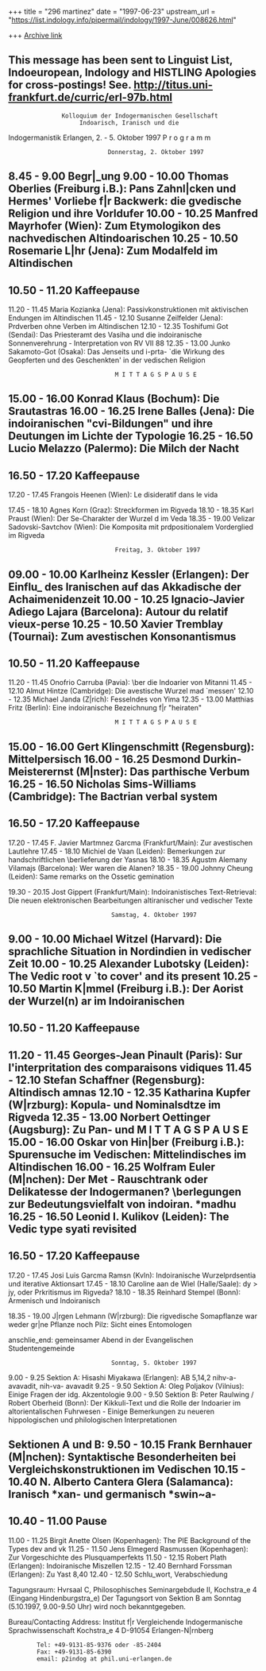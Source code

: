 +++
title = "296 martinez"
date = "1997-06-23"
upstream_url = "https://list.indology.info/pipermail/indology/1997-June/008626.html"

+++
[Archive link](https://list.indology.info/pipermail/indology/1997-June/008626.html)

This message has been sent to Linguist List, Indoeuropean,
Indology and HISTLING
Apologies for cross-postings!
See. http://titus.uni-frankfurt.de/curric/erl-97b.html
--------------

                   Kolloquium der Indogermanischen Gesellschaft
                        Indoarisch, Iranisch und die
Indogermanistik
                                  Erlangen, 2. - 5. Oktober 1997
                                            P r o g r a m m

                                Donnerstag, 2. Oktober 1997
 8.45 -  9.00 Begr|_ung
 9.00 - 10.00 Thomas Oberlies (Freiburg i.B.): Pans Zahnl|cken
und Hermes' Vorliebe f|r Backwerk: die gvedische Religion und
ihre Vorldufer
10.00 - 10.25 Manfred Mayrhofer (Wien): Zum Etymologikon des
nachvedischen Altindoarischen
10.25 - 10.50 Rosemarie L|hr (Jena): Zum Modalfeld im
Altindischen
-------------------------------------------------------------------------------------------------------------------

10.50 - 11.20 Kaffeepause
-------------------------------------------------------------------------------------------------------------------

11.20 - 11.45 Maria Kozianka (Jena): Passivkonstruktionen mit
aktivischen Endungen im Altindischen
11.45 - 12.10 Susanne Zeilfelder (Jena): Prdverben ohne Verben im
Altindischen
12.10 - 12.35 Toshifumi Got (Sendai): Das Priesteramt des Vasiha
und die indoiranische Sonnenverehrung -
Interpretation von RV VII 88
12.35 - 13.00 Junko Sakamoto-Got (Osaka): Das Jenseits und
i-prta- `die Wirkung des Geopferten und des
Geschenkten' in der vedischen Religion

                                  M I T T A G S P A U S E

15.00 - 16.00 Konrad Klaus (Bochum): Die Srautastras
16.00 - 16.25 Irene Balles (Jena): Die indoiranischen
"cvi-Bildungen" und ihre Deutungen im Lichte der Typologie
16.25 - 16.50 Lucio Melazzo (Palermo): Die Milch der Nacht
-------------------------------------------------------------------------------------------------------------------

16.50 - 17.20 Kaffeepause
-------------------------------------------------------------------------------------------------------------------

17.20 - 17.45 Frangois Heenen (Wien): Le disideratif dans le vida

17.45 - 18.10 Agnes Korn (Graz): Streckformen im Rigveda
18.10 - 18.35 Karl Praust (Wien): Der Se-Charakter der Wurzel d
im Veda
18.35 - 19.00 Velizar Sadovski-Savtchov (Wien): Die Komposita mit
prdpositionalem Vorderglied im Rigveda

                                  Freitag, 3. Oktober 1997

09.00 - 10.00 Karlheinz Kessler (Erlangen): Der Einflu_ des
Iranischen auf das Akkadische der Achaimenidenzeit
10.00 - 10.25 Ignacio-Javier Adiego Lajara (Barcelona): Autour du
relatif vieux-perse
10.25 - 10.50 Xavier Tremblay (Tournai): Zum avestischen
Konsonantismus
-------------------------------------------------------------------------------------------------------------------

10.50 - 11.20 Kaffeepause
-------------------------------------------------------------------------------------------------------------------

11.20 - 11.45 Onofrio Carruba (Pavia): \ber die Indoarier von
Mitanni
11.45 - 12.10 Almut Hintze (Cambridge): Die avestische Wurzel mad
`messen'
12.10 - 12.35 Michael Janda (Z|rich): Fesselndes von Yima
12.35 - 13.00 Matthias Fritz (Berlin): Eine indoiranische
Bezeichnung f|r "heiraten"

                                  M I T T A G S P A U S E

15.00 - 16.00 Gert Klingenschmitt (Regensburg): Mittelpersisch
16.00 - 16.25 Desmond Durkin-Meisterernst (M|nster): Das
parthische Verbum
16.25 - 16.50 Nicholas Sims-Williams (Cambridge): The Bactrian
verbal system
-------------------------------------------------------------------------------------------------------------------

16.50 - 17.20 Kaffeepause
-------------------------------------------------------------------------------------------------------------------

17.20 - 17.45 F. Javier Martmnez Garcma (Frankfurt/Main): Zur
avestischen Lautlehre
17.45 - 18.10 Michiel de Vaan (Leiden): Bemerkungen zur
handschriftlichen \berlieferung der Yasnas
18.10 - 18.35 Agustm Alemany Vilamajs (Barcelona): Wer waren die
Alanen?
18.35 - 19.00 Johnny Cheung (Leiden): Same remarks on the Ossetic
gemination


19.30 - 20.15 Jost Gippert (Frankfurt/Main): Indoiranistisches
Text-Retrieval: Die neuen elektronischen Bearbeitungen
altiranischer und vedischer Texte

                                 Samstag, 4. Oktober 1997
 9.00 - 10.00 Michael Witzel (Harvard): Die sprachliche Situation
in Nordindien in vedischer Zeit
10.00 - 10.25 Alexander Lubotsky (Leiden): The Vedic root v `to
cover' and its present
10.25 - 10.50 Martin K|mmel (Freiburg i.B.): Der Aorist der
Wurzel(n) ar im Indoiranischen
-------------------------------------------------------------------------------------------------------------------

10.50 - 11.20 Kaffeepause
-------------------------------------------------------------------------------------------------------------------

11.20 - 11.45 Georges-Jean Pinault (Paris): Sur l'interpritation
des comparaisons vidiques
11.45 - 12.10 Stefan Schaffner (Regensburg): Altindisch amnas
12.10 - 12.35 Katharina Kupfer (W|rzburg): Kopula- und
Nominalsdtze im Rigveda
12.35 - 13.00 Norbert Oettinger (Augsburg): Zu Pan- und
                                  M I T T A G S P A U S E
15.00 - 16.00 Oskar von Hin|ber (Freiburg i.B.): Spurensuche im
Vedischen: Mittelindisches im Altindischen
16.00 - 16.25 Wolfram Euler (M|nchen): Der Met - Rauschtrank oder
Delikatesse der Indogermanen? \berlegungen zur Bedeutungsvielfalt
von indoiran. *madhu
16.25 - 16.50 Leonid I. Kulikov (Leiden): The Vedic type syati
revisited
-------------------------------------------------------------------------------------------------------------------

16.50 - 17.20 Kaffeepause
-------------------------------------------------------------------------------------------------------------------

17.20 - 17.45 Josi Luis Garcma Ramsn (Kvln): Indoiranische
Wurzelprdsentia und iterative Aktionsart
17.45 - 18.10 Caroline aan de Wiel (Halle/Saale): dy > jy, oder
Prkritismus im Rigveda?
18.10 - 18.35 Reinhard Stempel (Bonn): Armenisch und Indoiranisch

18.35 - 19.00 J|rgen Lehmann (W|rzburg): Die rigvedische
Somapflanze war weder gr|ne Pflanze noch Pilz: Sicht eines
Entomologen

anschlie_end: gemeinsamer Abend in der Evangelischen
Studentengemeinde

                                 Sonntag, 5. Oktober 1997
 9.00 -  9.25 Sektion A: Hisashi Miyakawa (Erlangen): AB 5,14,2
nihv-a- avavadit, nih-va- avavadit
 9.25 -  9.50 Sektion A: Oleg Poljakov (Vilnius): Einige Fragen
der idg. Akzentologie
 9.00 -  9.50 Sektion B: Peter Raulwing / Robert Oberheid (Bonn):
Der Kikkuli-Text und die Rolle der Indoarier im altorientalischen
Fuhrwesen - Einige Bemerkungen zu neueren hippologischen und
philologischen Interpretationen

Sektionen A und B:
 9.50 - 10.15 Frank Bernhauer (M|nchen): Syntaktische
Besonderheiten bei Vergleichskonstruktionen im Vedischen
10.15 - 10.40 N. Alberto Cantera Glera (Salamanca): Iranisch
*xan- und germanisch *swin~a-
-------------------------------------------------------------------------------------------------------------------

10.40 - 11.00 Pause
-------------------------------------------------------------------------------------------------------------------

11.00 - 11.25 Birgit Anette Olsen (Kopenhagen): The PIE
Background of the Types dev and vk
11.25 - 11.50 Jens Elmegerd Rasmussen (Kopenhagen): Zur
Vorgeschichte des Plusquamperfekts
11.50 - 12.15 Robert Plath (Erlangen): Indoiranische Miszellen
12.15 - 12.40 Bernhard Forssman (Erlangen): Zu Yast 8,40
12.40 - 12.50 Schlu_wort, Verabschiedung

Tagungsraum: Hvrsaal C, Philosophisches Seminargebdude II,
Kochstra_e 4 (Eingang Hindenburgstra_e)
Der Tagungsort von Sektion B am Sonntag (5.10.1997, 9.00-9.50
Uhr) wird noch bekanntgegeben.

Bureau/Contacting Address:
            Institut f|r Vergleichende Indogermanische
Sprachwissenschaft
            Kochstra_e 4
            D-91054 Erlangen-N|rnberg

            Tel: +49-9131-85-9376 oder -85-2404
            Fax: +49-9131-85-6390
            email: p2indog at phil.uni-erlangen.de







